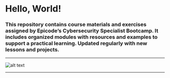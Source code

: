 # Hello, World!
### This repository contains course materials and exercises assigned by Epicode’s Cybersecurity Specialist Bootcamp. It includes organized modules with resources and examples to support a practical learning. Updated regularly with new lessons and projects.
---
![alt text](https://i.ytimg.com/vi/pnNCvnlmJXg/maxresdefault.jpg)

---
